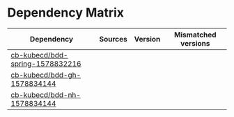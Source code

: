# Dependency Matrix

Dependency | Sources | Version | Mismatched versions
---------- | ------- | ------- | -------------------
[cb-kubecd/bdd-spring-1578832216](https://github.com/cb-kubecd/bdd-spring-1578832216.git) |  | []() | 
[cb-kubecd/bdd-gh-1578834144](https://github.com/cb-kubecd/bdd-gh-1578834144.git) |  | []() | 
[cb-kubecd/bdd-nh-1578834144](https://github.com/cb-kubecd/bdd-nh-1578834144.git) |  | []() | 
